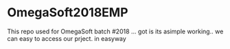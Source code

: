 # OmegaSoft2018EMP
This repo used for OmegaSoft batch #2018
...
got is its asimple working..
we can easy to access our prject.
in easyway
